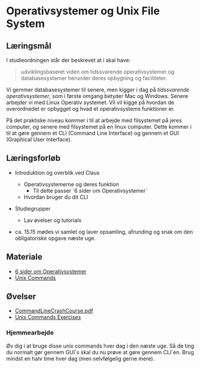 <!-- JS use if these pages are used as githubpages. can be deleted if used elsewhere -->
<script src="https://code.jquery.com/jquery-3.2.1.min.js"></script>
<script src="script.js"></script>

# Operativsystemer og Unix File System 

## Læringsmål
I studieordningen står der beskrevet at i skal have:
> udviklingsbaseret viden om tidssvarende operativsystemer og databasesystemer herunder deres opbygning og faciliteter.

Vi gemmer databasesystemer til senere, men kigger i dag på *tidssvarende operativsystemer*, som i første omgang betyder Mac og Windows. Senere arbejder vi med Linux Operativ systemet. Vil vil kigge på hvordan de overordnedet er opbygget og hvad et operativsystems funktioner er.    

På det praktiske niveau kommer i til at arbejde med filsystemet på jeres computer, og senere med filsystemet på en linux computer. Dette kommer i til at gøre gennem et CLI (Command Line Interface) og gennem et GUI (Graphical User Interface). 

## Læringsforløb
* Introduktion og overblik ved Claus
	* Operativsystemerne og deres funktion
		* Til dette passer ´6 sider om Operativsystemer´
	* Hvordan bruger du dit CLI
* Studiegrupper
	* Lav øvelser og tutorials

* ca. 15.15 mødes vi samlet og laver opsamling, afrunding og snak om den obligatoriske opgave næste uge. 

 
## Materiale

* [6 sider om Operativsystemer](materialer/os_p_1_6.pdf)
* [Unix Commands](materialer/unix_commands.md)

<!-- 
### Mest til Windows
* [Add tree to git-bash on Windows 10](https://dev.to/sekti92/add-tree-to-git-bash-on-windows-10-1eb1)

### Mest til Mac
* [Homebrew - The Missing Package Manager for macOS](https://brew.sh/)
-->


## Øvelser
* [CommandLineCrashCourse.pdf](materialer/CommandLineCrashCourse.pdf)
* [Unix Commands Exercises](materialer/unix_exercises/unix_commands_exercises.md)

### Hjemmearbejde
Øv dig i at bruge disse unix commands hver dag i den næste uge. Så de ting du normalt gør gennem GUI´s skal du nu prøve at gøre gennem CLI´en.
Brug mindst en halv time hver dag (men selvfølgelig gerne mere).

 



